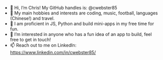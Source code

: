 - 👋 Hi, I’m Chris! My GitHub handles is: @cwebster85
- 👀 My main hobbies and interests are coding, music, football, languages (Chinese!) and travel.
- 🌱 I am proficient in JS, Python and build mini-apps in my free time for fun.
- 💞️ I’m interested in anyone who has a fun idea of an app to build, feel free to get in touch!
- 📫 Reach out to me on LinkedIn: https://www.linkedin.com/in/cwebster85/
